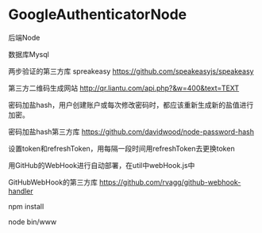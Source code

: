 # GoogleAuthenticatorNode

后端Node

数据库Mysql

两步验证的第三方库  spreakeasy  https://github.com/speakeasyjs/speakeasy

第三方二维码生成网站 http://qr.liantu.com/api.php?&w=400&text=TEXT

密码加盐hash，用户创建账户或每次修改密码时，都应该重新生成新的盐值进行加密。

密码加盐hash第三方库  https://github.com/davidwood/node-password-hash

设置token和refreshToken，用每隔一段时间用refreshToken去更换token

用GitHub的WebHook进行自动部署，在util中webHook.js中

GitHubWebHook的第三方库  https://github.com/rvagg/github-webhook-handler

npm install

node bin/www

